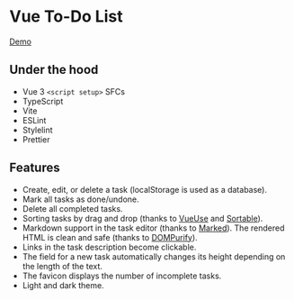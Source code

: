 # Vue To-Do List

[Demo](https://dimox.github.io/vue-to-do-list/)

## Under the hood

- Vue 3 `<script setup>` SFCs
- TypeScript
- Vite
- ESLint
- Stylelint
- Prettier

## Features

- Create, edit, or delete a task (localStorage is used as a database).
- Mark all tasks as done/undone.
- Delete all completed tasks.
- Sorting tasks by drag and drop (thanks to [VueUse](https://github.com/vueuse/vueuse) and [Sortable](https://github.com/SortableJS/Sortable)).
- Markdown support in the task editor (thanks to [Marked](https://github.com/markedjs/marked)). The rendered HTML is clean and safe (thanks to [DOMPurify](https://github.com/cure53/DOMPurify)).
- Links in the task description become clickable.
- The field for a new task automatically changes its height depending on the length of the text.
- The favicon displays the number of incomplete tasks.
- Light and dark theme.